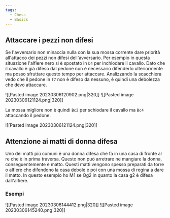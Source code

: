 ```yaml
---
tags:
  - Chess
  - Basics
---
```



## Attaccare i pezzi non difesi

Se l'avversario non minaccia nulla con la sua mossa corrente dare priorità all'attacco dei pezzi non difesi dell'avversario.
Per esempio in questa situazione l'alfiere nero si è  spostato in `b4` per inchiodare il cavallo. Dato che il cavallo è già difeso dal pedone non è necessario difenderlo ulteriormente ma posso sfruttare questo tempo per attaccare.
Analizzando la scacchiera vedo che il pedone in `f7` non è difeso da nessuno, è quindi una debolezza che devo attaccare.

![[Pasted image 20230306120902.png|320]] ![[Pasted image 20230306121124.png|320]]

La mossa migliore non è quindi `Bc2` per schiodare il cavallo ma `Bc4` attaccando il pedone.

![[Pasted image 20230306121124.png|320]]

## Attenzione ai matti di donna difesa

Uno dei matti più comuni è una donna difesa che fa in una casa di fronte al re che è in prima traversa.
Questo non può arretrare ne mangiare la donna, conseguentemente è matto.
Questi matti vengono spesso preparati da torre o alfiere che difendono la casa debole e poi con una mossa di regina a dare il matto.
In questo esempio ho M1 se Qg2 in quanto la casa g2 è difesa dall'alfiere.
### Esempi

![[Pasted image 20230306144412.png|320]] ![[Pasted image 20230306145240.png|320]]